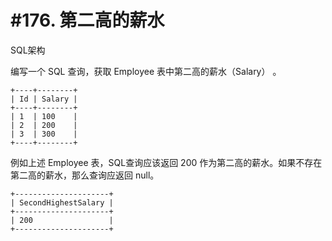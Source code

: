 # #176. 第二高的薪水
SQL架构

编写一个 SQL 查询，获取 Employee 表中第二高的薪水（Salary） 。
```
+----+--------+
| Id | Salary |
+----+--------+
| 1  | 100    |
| 2  | 200    |
| 3  | 300    |
+----+--------+
```

例如上述 Employee 表，SQL查询应该返回 200 作为第二高的薪水。如果不存在第二高的薪水，那么查询应返回 null。
```
+---------------------+
| SecondHighestSalary |
+---------------------+
| 200                 |
+---------------------+
```
